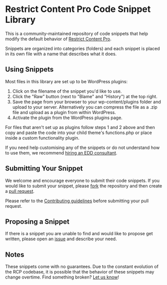 Restrict Content Pro Code Snippet Library
==========================================

This is a community-maintained repository of code snippets that help modify the default behavior of [Restrict Content Pro](http://restrictcontentpro.com).

Snippets are organized into categories (folders) and each snippet is placed in its own file with a name that describes what it does.

## Using Snippets

Most files in this library are set up to be WordPress plugins:

1. Click on the filename of the snippet you'd like to use.
2. Click the "Raw" button (next to "Blame" and "History") at the top right.
3. Save the page from your browser to your wp-content/plugins folder and upload to your server. Alternatively you can compress the file as a .zip file and upload as a plugin from within WordPress. 
4. Activate the plugin from the WordPress plugins page.

For files that aren't set up as plugins follow steps 1 and 2 above and then copy and paste the code into your child theme's functions.php or place inside a custom functionality plugin.

If you need help customising any of the snippets or do not understand how to use them, we recommend [hiring an EDD consultant](http://restrictcontentpro.com/consultants/).

## Submitting Your Snippet

We welcome and encourage everyone to submit their code snippets. If you would like to submit your snippet, please [fork](https://github.com/restrictcontentpro/library/fork) the repository and then create a [pull request](https://github.com/restrictcontentpro/library/compare/).

Please refer to the [Contributing guidelines](https://github.com/restrictcontentpro/library/blob/master/CONTRIBUTING.md) before submitting your pull request.

## Proposing a Snippet

If there is a snippet you are unable to find and would like to propose get written, please open an [issue](https://github.com/restrictcontentpro/library/issues) and describe your need.

## Notes

These snippets come with no guarantees. Due to the constant evolution of the RCP codebase, it is possible that the behavior of these snippets may change overtime. Find something broken? [Let us know](https://github.com/restrictcontentpro/library/issues)!
